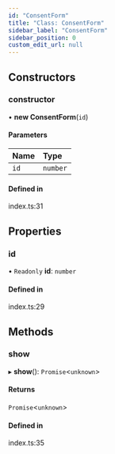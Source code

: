 ```yaml
---
id: "ConsentForm"
title: "Class: ConsentForm"
sidebar_label: "ConsentForm"
sidebar_position: 0
custom_edit_url: null
---
```


## Constructors

### constructor

• **new ConsentForm**(`id`)

#### Parameters

| Name | Type |
| :------ | :------ |
| `id` | `number` |

#### Defined in

index.ts:31

## Properties

### id

• `Readonly` **id**: `number`

#### Defined in

index.ts:29

## Methods

### show

▸ **show**(): `Promise`<`unknown`\>

#### Returns

`Promise`<`unknown`\>

#### Defined in

index.ts:35
